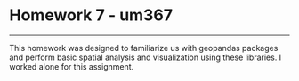 # Homework 7 - um367
----------------------------------------------------------------------------------------------------------------------------
This homework was designed to familiarize us with geopandas packages and perform basic spatial analysis and visualization using these libraries. I worked alone for this assignment.
